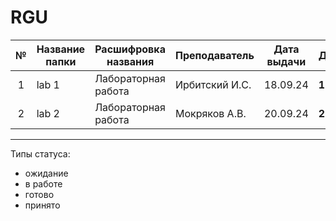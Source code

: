 # RGU

| № | Название папки | Расшифровка названия | Преподаватель | Дата выдачи | Дедлайн | Статус |
| :---: | --- | --- | --- | --- | --- | --- |
| 1 | lab 1 | Лабораторная работа | Ирбитский И.С. | 18.09.24 | **16.10.24** | в работе |
| 2 | lab 2 | Лабораторная работа | Мокряков А.В.  | 20.09.24 | **27.09.24** | ожидание |

****
Типы статуса:
- ожидание
- в работе
- готово
- принято